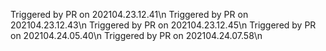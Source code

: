   Triggered by PR on 202104.23.12.41\n
  Triggered by PR on 202104.23.12.43\n
  Triggered by PR on 202104.23.12.45\n
  Triggered by PR on 202104.24.05.40\n
  Triggered by PR on 202104.24.07.58\n
